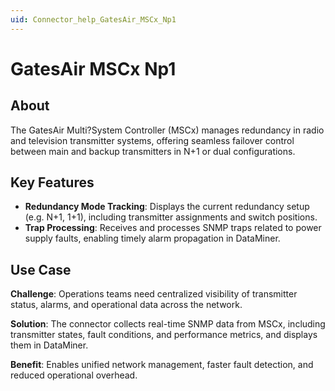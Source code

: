 ```yaml
---
uid: Connector_help_GatesAir_MSCx_Np1
---
```


# GatesAir MSCx Np1

## About

The GatesAir Multi?System Controller (MSCx) manages redundancy in radio and television transmitter systems, offering seamless failover control between main and backup transmitters in N+1 or dual configurations.

## Key Features

- **Redundancy Mode Tracking**: Displays the current redundancy setup (e.g. N+1, 1+1), including transmitter assignments and switch positions.
- **Trap Processing**: Receives and processes SNMP traps related to power supply faults, enabling timely alarm propagation in DataMiner.

## Use Case

**Challenge**: Operations teams need centralized visibility of transmitter status, alarms, and operational data across the network.

**Solution**: The connector collects real-time SNMP data from MSCx, including transmitter states, fault conditions, and performance metrics, and displays them in DataMiner.

**Benefit**: Enables unified network management, faster fault detection, and reduced operational overhead.